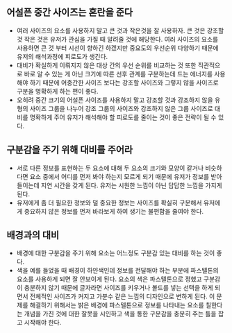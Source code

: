 ## 어설픈 중간 사이즈는 혼란을 준다
- 여러 사이즈의 요소를 사용하지 말고 큰 것과 작은것을 잘 사용하자. 큰 것은 강조할 것 작은 것은 유저가 관심을 가질 때 알려줄 것에 해당한다. 여러 사이즈의 요소를 사용하면 큰 것 부터 시선이 향하긴 하겠지만 중요도의 우선순위 다양하기 때문에 유저의 해석과정에 피로도가 생긴다.
- 대비가 확실하게 이뤄지지 않은 대상 간의 우선 순위를 비교하는 것 또한 직관적으로 바로 알 수 있는 게 아닌 크기에 따른 선후 관계를 구분하는데 드는 에너지를 사용해야 하기 때문에 어중간한 사이즈 보다는 강조할 사이즈와 그렇지 않을 사이즈로 구분을 명확하게 하는 편이 좋다.
- 오히려 중간 크기의 어설픈 사이즈를 사용하지 말고 강조할 것과 강조하지 않을 유형의 사이즈 그룹을 나누어 강조 그룹의 사이즈와 강조하지 않은 그룹 사이즈로 대비를 명확하게 주어 유저가 해석해야 할 피로도를 줄이는 것이 좋은 전략이 될 수 있다.

## 구분감을 주기 위해 대비를 주어라
- 서로 다른 정보를 표현하는 두 요소에 대해 두 요소의 크기와 모양이 같거나 비슷하다면 요소 중에서 어디를 먼저 봐야 하는지 모르게 되기 때문에 유저가 정보를 받아들이는데 지연 시간을 갖게 된다. 유저는 시원한 느낌이 아닌 답답한 느낌을 가지게 된다.
- 유저에게 좀 더 필요한 정보와 덜 중요한 정보는 사이즈를 확실히 구분해서 유저에게 중요하지 않은 정보를 먼저 바라보게 하여 생기는 불편함을 줄여야 한다.

## 배경과의 대비
- 배경에 대한 구분감을 주기 위해 요소는 어느정도 구분감 있는 대비를 하는 것이 좋다.
- 색을 예를 들었을 때 배경이 하얀색인데 정보를 전달해야 하는 부분에 파스텔톤의 요소를 사용하게 되면 잘 안보이게 된다. 요소의 색은 파스텔톤으로 정했고 구분감이 충분하지 않기 때문에 글자라면 사이즈를 키우거나 볼드를 넣는 선택을 하게 되면서 전체적인 사이즈가 커지고 가분수 같은 느낌의 디자인으로 변하게 된다. 이 문제를 해결하기 위해서는 밝은 배경에 파스텔톤으로 정보를 나타내는 요소를 칠한다는 개념을 가진 것에 대한 잘못을 시인하고 색을 통한 구분감을 충분히 주는 틀을 잡고 시작해야 한다.
